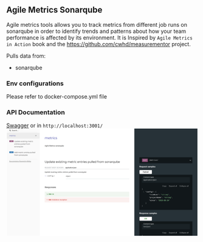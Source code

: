 ## Agile Metrics Sonarqube

Agile metrics tools allows you to track metrics from different job runs on sonarqube in order to identify trends and
patterns about how your team performance is affected by its environment. It is Inspired by `Agile Metrics in Action`
book and the https://github.com/cwhd/measurementor project.

Pulls data from:

- sonarqube

### Env configurations

Please refer to docker-compose.yml file

### API Documentation

[Swagger](https://petstore.swagger.io/?url=https://raw.githubusercontent.com/patitalabs/agile-metrics-sonarqube/main/src/api/resources/agile-metrics-sonarqube-open-api.yml)
or in ```http://localhost:3001/ ```
![alt tag](https://raw.githubusercontent.com/patitalabs/agile-metrics-sonarqube/main/screenshots/agile-metrics-tools-1.png) 
